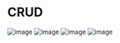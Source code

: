 # CRUD
![image](https://github.com/user-attachments/assets/60765783-0a84-4b5e-a965-81d13c47636c)
![image](https://github.com/user-attachments/assets/7f169c5f-39c0-4f54-a2c5-b8c14a7ec064)
![image](https://github.com/user-attachments/assets/ad008ab7-d601-471d-a6cb-4a446211f3e3)
![image](https://github.com/user-attachments/assets/fb3e2f4b-4888-43ea-b30c-54e8b1c558cb)





